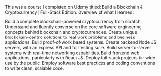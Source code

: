 This was a course I completed on Udemy titled: Build a Blockchain & Cryptocurrency | Full-Stack Edition. 
Overview of what I learned:

Build a complete blockchain-powered cryptocurrency from scratch.
Understand and fluently converse on the core software engineering concepts behind blockchain and cryptocurrencies.
Create unique blockchain-centric solutions to real work problems and business applications.
Build proof-of-work based systems.
Create backend Node JS servers, with an express API and full testing suite.
Build server-to-server systems with real-time networking capabilities.
Build frontend web applications, particularly with React JS.
Deploy full-stack projects for wide use by the public.
Employ software best practices and coding conventions to write clean, scalable code.
